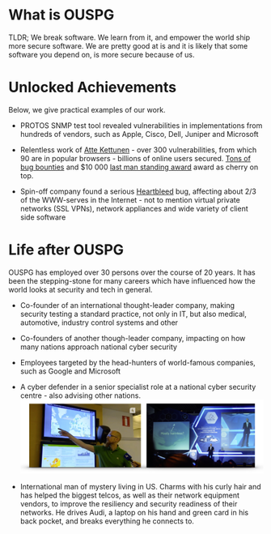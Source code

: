# What is OUSPG

TLDR; We break software. We learn from it, and empower
the world ship more secure software. We are pretty good at is and it is
likely that some software you depend on, is more secure because of us.

# Unlocked Achievements

Below, we give practical examples of our work.

 * PROTOS SNMP test tool revealed vulnerabilities in implementations from
   hundreds of vendors, such as Apple, Cisco, Dell, Juniper and Microsoft

 * Relentless work of [Atte Kettunen](https://youtu.be/wO1LU_QKroQ) - over 300
   vulnerabilities, from which 90 are in popular browsers - billions of online users secured. [Tons of bug bounties](https://www.chromium.org/Home/chromium-security/hall-of-fame) and
   $10 000 [last man standing award](https://bugs.chromium.org/p/chromium/issues/detail?id=157048) award as cherry on top.

 * Spin-off company found a serious [Heartbleed](http://heartbleed.com) bug,
   affecting about 2/3 of the WWW-serves in the Internet -  not to mention
   virtual private networks (SSL VPNs), network appliances and wide variety of
   client side software

# Life after OUSPG

OUSPG has employed over 30 persons over the course of 20 years.
It has been the stepping-stone for many careers which have influenced how the
 world looks at security and tech in general.

 * Co-founder of an international thought-leader company, making security testing
   a standard practice, not only in IT, but also medical, automotive, industry
   control systems and other

 * Co-founders of another though-leader company, impacting on how many nations
  approach national cyber security

 * Employees targeted by the head-hunters of world-famous companies, such as
   Google and Microsoft

 * A cyber defender in a senior specialist role at a national cyber security
  centre - also advising other nations.
![National cyber defender in action - protecting his own country and helping others](defender.png)

 * International man of mystery living in US. Charms with his curly hair and has helped the biggest telcos, as well as their network equipment vendors, to improve the resiliency and security readiness of their networks. He drives Audi, a laptop on his hand and green card in his back pocket, and breaks everything he connects to.
